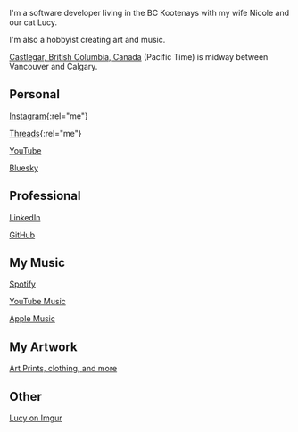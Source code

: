 <i class="ti ti-user"></i> I'm a software developer living in the BC Kootenays with my wife Nicole and our cat Lucy.

<i class="ti ti-heart"></i> I'm also a hobbyist creating art and music.

<i class="ti ti-map-pin"></i> [Castlegar, British Columbia, Canada](https://www.bing.com/maps?osid=053c1577-c000-49e1-a8eb-703fdfa0b5e6) (Pacific Time) is midway between Vancouver and Calgary.

## Personal

<i class="ti ti-brand-instagram"></i> [Instagram](https://instagram.com/kootenay_eric){:rel="me"}

<i class="ti ti-brand-threads"></i> [Threads](https://www.threads.net/@kootenay_eric){:rel="me"}

<i class="ti ti-brand-youtube"></i> [YouTube](https://www.youtube.com/@Kootenay_Eric)

<i class="ti ti-brand-bluesky"></i> [Bluesky](https://bsky.app/profile/kootenay-eric.bsky.social)


## Professional

<i class="ti ti-brand-linkedin"></i> [LinkedIn](https://www.linkedin.com/in/ericjamessoltys/)

<i class="ti ti-brand-github"></i> [GitHub](https://github.com/esoltys)


## My Music

<i class="ti ti-brand-spotify"></i> [Spotify](https://open.spotify.com/artist/0j1XlBsuJAWVkLvYdps4lX?si=17amKqiST96BA4Y8VxOMTA)

<i class="ti ti-brand-youtube"></i> [YouTube Music](https://music.youtube.com/channel/UCmT8GyxF0nCasITpfHcaPmA)

<i class="ti ti-brand-apple"></i> [Apple Music](https://music.apple.com/ca/artist/eric-soltys/1758635096)


## My Artwork

<i class="ti ti-palette"></i> [Art Prints, clothing, and more](http://esoltys.redbubble.com)


## Other
<i class="ti ti-cat"></i> [Lucy on Imgur](https://imgur.com/user/tuxedolucy)
